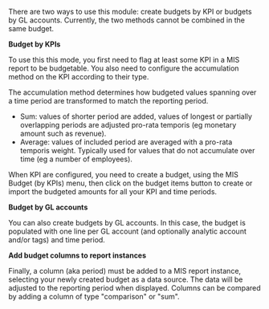 There are two ways to use this module: create budgets by KPI or budgets by GL accounts.
Currently, the two methods cannot be combined in the same budget.

**Budget by KPIs**

To use this this mode, you first need to flag at least some KPI in a MIS report to be
budgetable. You also need to configure the accumulation method on the KPI according to
their type.

The accumulation method determines how budgeted values spanning over a time period are
transformed to match the reporting period.

- Sum: values of shorter period are added, values of longest or partially overlapping
  periods are adjusted pro-rata temporis (eg monetary amount such as revenue).
- Average: values of included period are averaged with a pro-rata temporis weight.
  Typically used for values that do not accumulate over time (eg a number of employees).

When KPI are configured, you need to create a budget, using the MIS Budget (by KPIs)
menu, then click on the budget items button to create or import the budgeted amounts for
all your KPI and time periods.

**Budget by GL accounts**

You can also create budgets by GL accounts. In this case, the budget is populated with
one line per GL account (and optionally analytic account and/or tags) and time period.

**Add budget columns to report instances**

Finally, a column (aka period) must be added to a MIS report instance, selecting your
newly created budget as a data source. The data will be adjusted to the reporting period
when displayed. Columns can be compared by adding a column of type "comparison" or
"sum".
